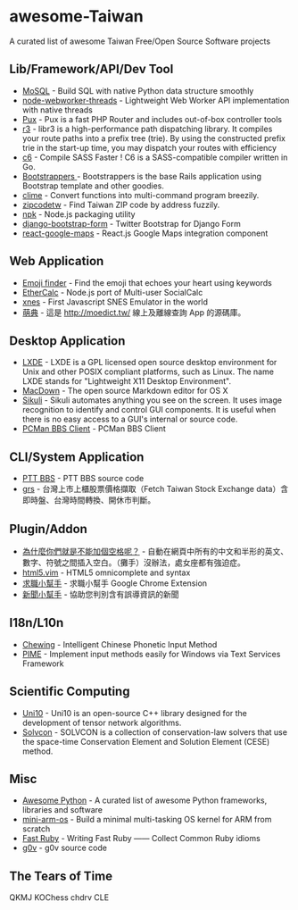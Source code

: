 # awesome-Taiwan
A curated list of awesome Taiwan Free/Open Source Software projects

## Lib/Framework/API/Dev Tool
* [MoSQL](https://github.com/moskytw/mosql) - Build SQL with native Python data structure smoothly
* [node-webworker-threads](https://github.com/audreyt/node-webworker-threads) - Lightweight Web Worker API implementation with native threads
* [Pux](https://github.com/c9s/Pux) - Pux is a fast PHP Router and includes out-of-box controller tools 
* [r3](https://github.com/c9s/r3) - libr3 is a high-performance path dispatching library. It compiles your route paths into a prefix tree (trie). By using the constructed prefix trie in the start-up time, you may dispatch your routes with efficiency 
* [c6](https://github.com/c9s/c6) - Compile SASS Faster ! C6 is a SASS-compatible compiler written in Go. 
* [Bootstrappers ](https://github.com/xdite/bootstrappers) - Bootstrappers is the base Rails application using Bootstrap template and other goodies.
* [clime](https://github.com/moskytw/clime) - Convert functions into multi-command program breezily.
* [zipcodetw](https://github.com/moskytw/zipcodetw) - Find Taiwan ZIP code by address fuzzily.
* [npk](https://github.com/cfsghost/npk) - Node.js packaging utility
* [django-bootstrap-form](https://github.com/tzangms/django-bootstrap-form) - Twitter Bootstrap for Django Form
* [react-google-maps](https://github.com/tomchentw/react-google-maps) - React.js Google Maps integration component 

## Web Application
* [Emoji finder](https://github.com/muan/emoji) - Find the emoji that echoes your heart using keywords
* [EtherCalc](https://github.com/audreyt/ethercalc) - Node.js port of Multi-user SocialCalc 
* [xnes](https://github.com/tjwei/xnes) - First Javascript SNES Emulator in the world
* [萌典](https://github.com/audreyt/moedict-webkit) - 這是 http://moedict.tw/ 線上及離線查詢 App 的源碼庫。

## Desktop Application
* [LXDE](http://lxde.org/lxde/) - LXDE is a GPL licensed open source desktop environment for Unix and other POSIX compliant platforms, such as Linux. The name LXDE stands for "Lightweight X11 Desktop Environment".
* [MacDown](http://macdown.uranusjr.com/) - The open source Markdown editor for OS X
* [Sikuli](http://www.sikuli.org/) - Sikuli automates anything you see on the screen. It uses image recognition to identify and control GUI components. It is useful when there is no easy access to a GUI's internal or source code.
* [PCMan BBS Client](http://pcman.ptt.cc/) - PCMan BBS Client

## CLI/System Application
* [PTT BBS](https://github.com/ptt/pttbbs) - PTT BBS source code 
* [grs](https://github.com/toomore/grs) - 台灣上市上櫃股票價格擷取（Fetch Taiwan Stock Exchange data）含即時盤、台灣時間轉換、開休市判斷。


## Plugin/Addon
* [為什麼你們就是不能加個空格呢？](https://github.com/vinta/paranoid-auto-spacing) - 自動在網頁中所有的中文和半形的英文、數字、符號之間插入空白。（攤手）沒辦法，處女座都有強迫症。
* [html5.vim](https://github.com/othree/html5.vim) - HTML5 omnicomplete and syntax
* [求職小幫手](https://github.com/ronnywang/jobhelper) - 求職小幫手 Google Chrome Extension
* [新聞小幫手](https://github.com/g0v/newshelper-extension) - 協助您判別含有誤導資訊的新聞



## I18n/L10n
* [Chewing](http://chewing.im/) - Intelligent Chinese Phonetic Input Method
* [PIME](https://github.com/EasyIME/PIME) - Implement input methods easily for Windows via Text Services Framework

## Scientific Computing
* [Uni10](http://www.uni10.org/) - Uni10 is an open-source C++ library designed for the development of tensor network algorithms.
* [Solvcon](http://www.solvcon.net/) - SOLVCON is a collection of conservation-law solvers that use the space-time Conservation Element and Solution Element (CESE) method.

## Misc
* [Awesome Python](https://github.com/vinta/awesome-python) - A curated list of awesome Python frameworks, libraries and software
* [mini-arm-os](https://github.com/jserv/mini-arm-os) - Build a minimal multi-tasking OS kernel for ARM from scratch
* [Fast Ruby](https://github.com/JuanitoFatas/fast-ruby) - Writing Fast Ruby —— Collect Common Ruby idioms
* [g0v](https://github.com/g0v) - g0v source code

## The Tears of Time
QKMJ
KOChess
chdrv
CLE
